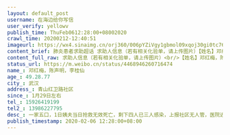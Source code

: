 ```yaml
---
layout: default_post
username: 在海边给你写信
user_verify: yellowv
publish_time: ThuFeb0612:28:00+08002020
crawl_time: 20200212-12:40:51
imageurl: https://wx4.sinaimg.cn/orj360/006pYZiVgy1gbmol09xqoj30gi0tc76h.jpg
content_brief: 肺炎患者求助超话 求助人信息（若有相关化验单，请上传图片）【姓名】邓红梅，陈声明，李桂仙【年龄】49.28.77【所在城市】武汉【所在小区、社区】青山红卫路社区【患病时间】1月29日左右【联系方式】15926419199【其他紧急联系人】13986227795【病情描述】 一家五口，1日姨夫当日抢救无效 ...全文
content_full_raw: 求助人信息（若有相关化验单，请上传图片）<br/>【姓名】邓红梅，陈声明，李桂仙<br/>【年龄】49.28.77<br/>【所在城市】武汉<br/>【所在小区、社区】青山红卫路社区<br/>【患病时间】1月29日左右<br/>【联系方式】15926419199<br/>【其他紧急联系人】13986227795<br/>【病情描述】一家五口，1日姨夫当日抢救无效死亡，剩下四人已三人感染，上报社区无人管，医院迟迟不确诊，不能入院，现在三人情况越来越严重，呼吸困难，无法站立，求各界爱心人士帮助！🙏
status_url: https://m.weibo.cn/status/4468946260716474
name_: 邓红梅，陈声明，李桂仙
age_: 49.28.77
city_: 武汉
address_: 青山红卫路社区
since_: 1月29日左右
tel_: 15926419199
tel2_: 13986227795
desc_: 一家五口，1日姨夫当日抢救无效死亡，剩下四人已三人感染，上报社区无人管，医院迟迟不确诊，不能入院，现在三人情况越来越严重，呼吸困难，无法站立，求各界爱心人士帮助！🙏
publish_timestamp: 2020-02-06 12:28:00+08:00
---
```

